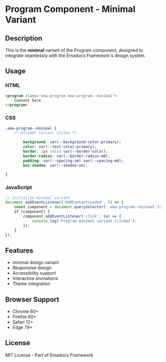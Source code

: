 # Program Component - Minimal Variant

## Description
This is the **minimal** variant of the Program component, designed to integrate seamlessly with the Emadocs Framework's design system.

## Usage

### HTML
```html
<program class="ema-program ema-program--minimal">
    Content here
</program>
```

### CSS
```css
.ema-program--minimal {
    /* minimal variant styles */
    
        background: var(--background-color-primary);
        color: var(--text-color-primary);
        border: 1px solid var(--border-color);
        border-radius: var(--border-radius-md);
        padding: var(--spacing-sm) var(--spacing-md);
        box-shadow: var(--shadow-sm);
    
}
```

### JavaScript
```javascript
// Initialize minimal variant
document.addEventListener('DOMContentLoaded', () => {
    const component = document.querySelector('.ema-program--minimal');
    if (component) {
        component.addEventListener('click', (e) => {
            console.log('Program minimal variant clicked');
        });
    }
});
```

## Features
- minimal design variant
- Responsive design
- Accessibility support
- Interactive animations
- Theme integration

## Browser Support
- Chrome 60+
- Firefox 60+
- Safari 12+
- Edge 79+

## License
MIT License - Part of Emadocs Framework
